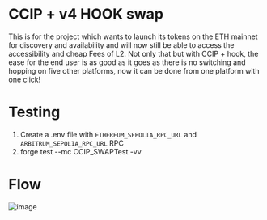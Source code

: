 # CCIP + v4 HOOK swap

This is for the project which wants to launch its tokens on the ETH mainnet for discovery and availability and will now still be able to access the accessibility and cheap Fees of L2. Not only that but with CCIP + hook, the ease for the end user is as good as it goes as there is no switching and hopping on five other platforms, now it can be done from one platform with one click!


# Testing

1. Create a .env file with `ETHEREUM_SEPOLIA_RPC_URL` and `ARBITRUM_SEPOLIA_RPC_URL` RPC
2. forge test --mc CCIP_SWAPTest -vv


# Flow
![image](https://github.com/user-attachments/assets/ae32a7fa-9e71-4a3e-882a-193b5141d3fd)
